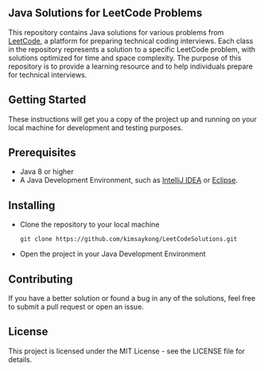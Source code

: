 <h2>Java Solutions for LeetCode Problems</h2>
<p>This repository contains Java solutions for various problems from <a href="https://leetcode.com/">LeetCode</a>, a platform for preparing technical coding interviews. Each class in the repository represents a solution to a specific LeetCode problem, with solutions optimized for time and space complexity. The purpose of this repository is to provide a learning resource and to help individuals prepare for technical interviews.</p>

<h2>Getting Started</h2>
</p>These instructions will get you a copy of the project up and running on your local machine for development and testing purposes.</p>

<h2>Prerequisites</h2>
<ul>
<li>Java 8 or higher</li>
<li>A Java Development Environment, such as <a href="https://www.jetbrains.com/idea/">IntelliJ IDEA</a> or <a href="https://www.eclipse.org/">Eclipse</a>.</li>
</ul>

<h2>Installing</h2>
<ul>
  <li>Clone the repository to your local machine</li>
  
  ```git
git clone https://github.com/kimsaykong/LeetCodeSolutions.git
```

  <li>Open the project in your Java Development Environment</li>
</ul>

<h2>Contributing</h2>
<p>If you have a better solution or found a bug in any of the solutions, feel free to submit a pull request or open an issue.</p>

<h2>License</h2>
<p>This project is licensed under the MIT License - see the LICENSE file for details.</p>
